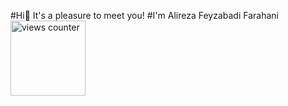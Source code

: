  #Hi👋 It's a pleasure to meet you!
 #I'm Alireza Feyzabadi Farahani<img src="https://komarev.com/ghpvc/?username=arfa79&style=flat&color=orange" width="120" alt="views counter"/>